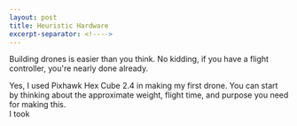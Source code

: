 ```yaml
---
layout: post
title: Heuristic Hardware
excerpt-separator: <!---->
---
```


Building drones is easier than you think.
No kidding, if you have a flight controller, you're nearly done already.

<!---->

Yes, I used Pixhawk Hex Cube 2.4 in making my first drone. You can start by thinking about the approximate weight, flight time, and purpose you need for making this.  
I took

